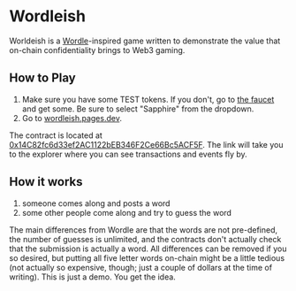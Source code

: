 # Wordleish

Worldeish is a [Wordle](https://en.wikipedia.org/wiki/Wordle)-inspired game written to demonstrate the value that on-chain confidentiality brings to Web3 gaming.

## How to Play

1. Make sure you have some TEST tokens. If you don't, go to [the faucet](https://faucet.testnet.oasis.dev/) and get some. Be sure to select "Sapphire" from the dropdown.
2. Go to [wordleish.pages.dev](https://wordleish.pages.dev).

The contract is located at [0x14C82fc6d33ef2AC1122bEB346F2Ce66Bc5ACF5F](https://testnet.explorer.sapphire.oasis.dev/address/0x14C82fc6d33ef2AC1122bEB346F2Ce66Bc5ACF5F). The link will take you to the explorer where you can see transactions and events fly by.

## How it works

1. someone comes along and posts a word
2. some other people come along and try to guess the word

The main differences from Wordle are that the words are not pre-defined, the number of guesses is unlimited, and the contracts don't actually check that the submission is actually a word. All differences can be removed if you so desired, but putting all five letter words on-chain might be a little tedious (not actually so expensive, though; just a couple of dollars at the time of writing). This is just a demo. You get the idea.
